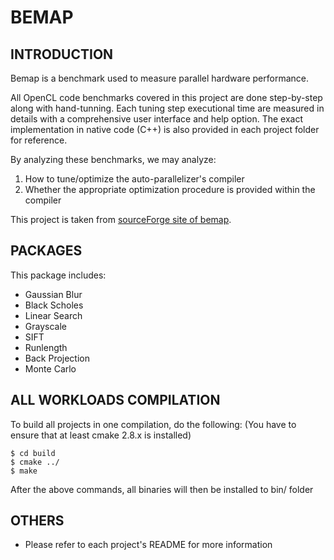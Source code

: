 BEMAP
====

INTRODUCTION
------------
Bemap is a benchmark used to measure parallel hardware performance.

All OpenCL code benchmarks covered in this project are done 
step-by-step along with hand-tunning. Each tuning step executional 
time are measured in details with a comprehensive user interface and 
help option. The exact implementation in native code (C++) is also 
provided in each project folder for reference.

By analyzing these benchmarks, we may analyze:
1. How to tune/optimize the auto-parallelizer's compiler
2. Whether the appropriate optimization procedure is provided 
   within the compiler

This project is taken from [sourceForge site of bemap](http://sourceforge.net/projects/bemap/).

PACKAGES
--------

This package includes:
- Gaussian Blur
- Black Scholes
- Linear Search
- Grayscale
- SIFT
- Runlength
- Back Projection
- Monte Carlo

ALL WORKLOADS COMPILATION
-------------------------

To build all projects in one compilation, do the following:
(You have to ensure that at least cmake 2.8.x is installed)

    $ cd build
    $ cmake ../
    $ make

After the above commands, all binaries will then be installed
to bin/ folder

OTHERS
------

* Please refer to each project's README for more information
